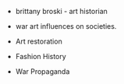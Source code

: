 - brittany broski - art historian
- war art influences on societies.

- Art restoration

- Fashion History

- War Propaganda 